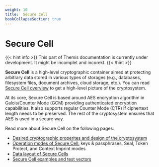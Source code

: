 ```yaml
---
weight: 10
title:  Secure Cell
bookCollapseSection: true
---
```


# Secure Cell

{{< hint info >}}
This part of Themis documentation is currently under development.
It might be incomplet and incorekt.
{{< /hint >}}

**Secure Сell** is a high-level cryptographic container
aimed at protecting arbitrary data stored in various types of storages
(e.g., databases, filesystem files, document archives, cloud storage, etc.).
You can read [Secure Cell overview](/themis/crypto-theory/cryptosystems/secure-cell/)
to get a high-level picture of the cryptosystem.

At its core, Secure Cell is based around AES encryption algorithm
in Galois/Counter Mode (GCM) providing authenticated encryption capabilities.
It also supports regular Counter Mode (CTR) if ciphertext length needs to be preserved.
The rest of the cryptosystem ensures that AES is used in a secure way.

Read more about Secure Cell on the following pages:

  - [Desired cryptographic properites and design of the cryptosystem](design/)
  - [Operation modes of Secure Cell:](modes/)
    keys & passphrases, Seal, Token Protect, and Context Imprint modes
  - [Data layout of Secure Cells](layout/)
  - [Secure Cell examples and test vectors](examples/)
